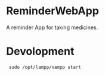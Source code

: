 # ReminderWebApp
A reminder App for taking medicines.

# Devolopment

 `` sudo /opt/lampp/xampp start``
